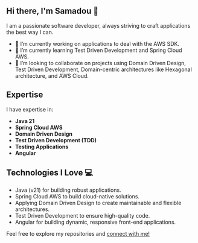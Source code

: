 

<!--
**saresamadou/saresamadou** is a ✨ _special_ ✨ repository because its `README.md` (this file) appears on your GitHub profile.

Here are some ideas to get you started:

- 🔭 I’m currently working on ...
- 🌱 I’m currently learning ...
- 👯 I’m looking to collaborate on ...
- 🤔 I’m looking for help with ...
- 💬 Ask me about ...
- 📫 How to reach me: ...
- 😄 Pronouns: ...
- ⚡ Fun fact: ...
-->
## Hi there, I'm Samadou 👋

I am a passionate software developer, always striving to craft applications the best way I can.

- 🔭 I’m currently working on applications to deal with the AWS SDK.
- 🌱 I’m currently learning Test Driven Development and Spring Cloud AWS.
- 👯 I’m looking to collaborate on projects using Domain Driven Design, Test Driven Development, Domain-centric architectures like Hexagonal architecture, and AWS Cloud.

## Expertise
I have expertise in:

- **Java 21**
- **Spring Cloud AWS**
- **Domain Driven Design**
- **Test Driven Development (TDD)**
- **Testing Applications**
- **Angular**

## Technologies I Love 💻
- Java (v21) for building robust applications.
- Spring Cloud AWS to build cloud-native solutions.
- Applying Domain Driven Design to create maintainable and flexible architectures.
- Test Driven Development to ensure high-quality code.
- Angular for building dynamic, responsive front-end applications.

Feel free to explore my repositories and [connect with me!](https://www.linkedin.com/in/aboudou-samadou-sare-5b267a62/)


